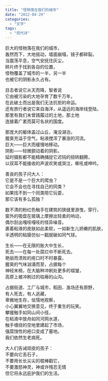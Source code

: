 ```yaml
---
title: "怪物落在我们的城市"
date: "2022-04-29"
categories: 
  - "文字"
tags: 
  - "现代诗"
---
```


巨大的怪物落在我们的城市，  
轰然而下，大地摇动，墙面崩塌，镜子都碎裂。  
当震荡平息，空气安抚住灰尘，  
碎片终于找到各自的位置，  
怪物覆盖了城市的一半，另一半  
也被它的阴影永久占有。

目击者说它从天而降，智者说  
它由被污染的大地孕育了数千万年，  
在此破土而出是我们无法抗拒的命运。  
还有旅行者说它来自海洋，从遥远的海岸线登陆，  
那里有我们未曾践履过的土地，那土地  
连接着广袤而莫可名状的国度。

那庞大的躯体盖过山丘，淹没湖泊，  
腥臭充溢于空气，粘液搅浑了暴涨的河流。  
巨大——巨大而缓慢地移动。  
阴影——轻微颤动着的阴影。  
延时摄影都不能精确捕捉它迟钝的扭转翻腾，  
以双耳不能接收的声波欢笑或哭泣，嘶吼或呻吟。

善良的孩子问大人：  
它是不是一个巨大的爬虫？  
它会不会也在寻找自己的同类？  
如果找不到一个同类陪它玩耍，  
那它该有多么孤独？

数不清的粉红色触手在建筑的狭缝里游曳，穿行，  
窗外的吸盘在玻璃上摩擦出轻柔的响动，  
偶尔刮出嘎吱嘎吱的怪异噪音。  
裹着粘液的皮肤如此柔软，一如新生儿娇嫩的肌肤，  
半透明的粘膜仿似一戳就破如同气球。

生长——在无限的胀大中生长，  
死去——在每一处腐烂中不断死去。  
艳丽而溃败的疮口时不时暴露，  
腥臭的气味汹涌而至，占据每个  
神经末梢，在大脑种冲刷处更多的褶皱，  
高原上被冲刷过的枯瘠的山沟。

占据街道、工厂与城市，稻田、渔场还有原野，  
有人死去，有人逃藏，  
卑微地生存，怯懦地观察，  
小心翼翼地交换意见，终于重生的玩笑。  
攀援触手如同山间小径，  
在粘液中放舟如同河网水道，  
触手缠绕的空地里建起了市场，  
强腐蚀性的疮口变成了墓地。  
我们依然生老病死。

大人们告诫顽皮的孩子：  
不要向它丢石子，  
不要用长长尖尖的棍棒戳它，  
不要激怒神灵，神或许残忍无情  
但它将永远庇护我们的生活。
